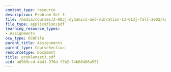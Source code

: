 ```yaml
---
content_type: resource
description: Problem Set 3
file: /media/courses/2-003j-dynamics-and-vibration-13-013j-fall-2002/ad909ccd4b41976df7b274b60466a551_problemset3.pdf
file_type: application/pdf
learning_resource_types:
- Assignments
ocw_type: OCWFile
parent_title: Assignments
parent_type: CourseSection
resourcetype: Document
title: problemset3.pdf
uid: ad909ccd-4b41-976d-f7b2-74b60466a551
---
```

